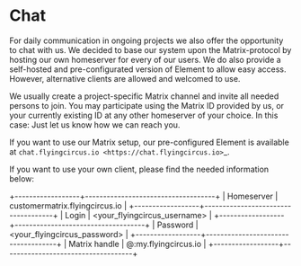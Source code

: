 Chat
====

For daily communication in ongoing projects we also offer the opportunity to chat with us.
We decided to base our system upon the Matrix-protocol by hosting our own homeserver for every of our users. We do also provide a self-hosted and pre-configurated version of Element to allow easy access. However, alternative clients are allowed and welcomed to use.

We usually create a project-specific Matrix channel and invite all needed persons to join. You may participate using the Matrix ID provided by us, or your currently existing ID at any other homeserver of your choice. In this case: Just let us know how we can reach you.

If you want to use our Matrix setup, our pre-configured Element is available at `chat.flyingcircus.io
<https://chat.flyingcircus.io>`_.

If you want to use your own client, please find the needed information below:

+------------------+------------------------------------+
| Homeserver       |  customermatrix.flyingcircus.io    |
+------------------+------------------------------------+
| Login            |  <your_flyingcircus_username>      |
+------------------+------------------------------------+
| Password         |  <your_flyingcircus_password>      |
+------------------+------------------------------------+
| Matrix handle    |  @<username>:my.flyingcircus.io    |
+------------------+------------------------------------+
